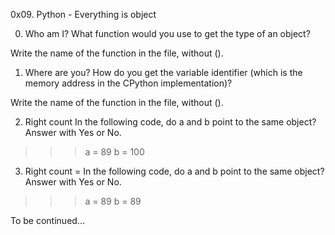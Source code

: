 0x09. Python - Everything is object

0. Who am I?
What function would you use to get the type of an object?

Write the name of the function in the file, without ().


1. Where are you?
How do you get the variable identifier (which is the memory address in the CPython implementation)?

Write the name of the function in the file, without ().


2. Right count
In the following code, do a and b point to the same object? Answer with Yes or No.

>>> a = 89
>>> b = 100


3. Right count =
In the following code, do a and b point to the same object? Answer with Yes or No.

>>> a = 89
>>> b = 89


To be continued...

